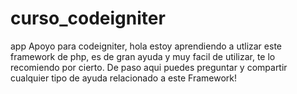 # curso_codeigniter
app
Apoyo para codeigniter, hola estoy aprendiendo a utlizar este framework de php, es de gran ayuda y muy facil de utilizar, te lo recomiendo por cierto. De paso aqui puedes preguntar y compartir cualquier tipo de ayuda relacionado a este Framework!
